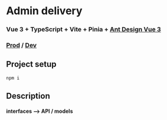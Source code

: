 # Admin delivery

### Vue 3 + TypeScript + Vite + Pinia + [Ant Design Vue 3](https://3x.antdv.com/components/overview)

### [Prod](https://admin-sd.saber3d.net/) / [Dev](https://admin-sd-dev.saber3d.net/)


## Project setup
```
npm i
```

## Description
#### interfaces --> API / models
